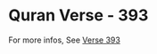 # Quran Verse - 393 

For more infos, See [Verse 393](https://www.quranbookk.com/quran/search?q=393)